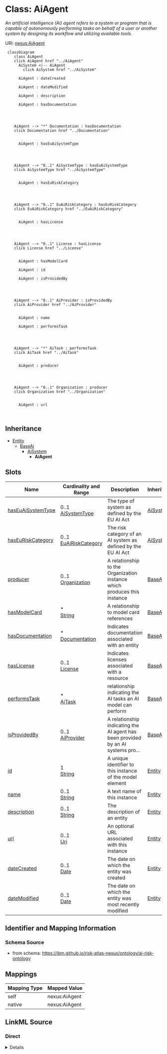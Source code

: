 

# Class: AiAgent


_An artificial intelligence (AI) agent refers to a system or program that is capable of autonomously performing tasks on behalf of a user or another system by designing its workflow and utilizing available tools._





URI: [nexus:AiAgent](https://ibm.github.io/risk-atlas-nexus/ontology/AiAgent)






```mermaid
 classDiagram
    class AiAgent
    click AiAgent href "../AiAgent"
      AiSystem <|-- AiAgent
        click AiSystem href "../AiSystem"
      
      AiAgent : dateCreated
        
      AiAgent : dateModified
        
      AiAgent : description
        
      AiAgent : hasDocumentation
        
          
    
    
    AiAgent --> "*" Documentation : hasDocumentation
    click Documentation href "../Documentation"

        
      AiAgent : hasEuAiSystemType
        
          
    
    
    AiAgent --> "0..1" AiSystemType : hasEuAiSystemType
    click AiSystemType href "../AiSystemType"

        
      AiAgent : hasEuRiskCategory
        
          
    
    
    AiAgent --> "0..1" EuAiRiskCategory : hasEuRiskCategory
    click EuAiRiskCategory href "../EuAiRiskCategory"

        
      AiAgent : hasLicense
        
          
    
    
    AiAgent --> "0..1" License : hasLicense
    click License href "../License"

        
      AiAgent : hasModelCard
        
      AiAgent : id
        
      AiAgent : isProvidedBy
        
          
    
    
    AiAgent --> "0..1" AiProvider : isProvidedBy
    click AiProvider href "../AiProvider"

        
      AiAgent : name
        
      AiAgent : performsTask
        
          
    
    
    AiAgent --> "*" AiTask : performsTask
    click AiTask href "../AiTask"

        
      AiAgent : producer
        
          
    
    
    AiAgent --> "0..1" Organization : producer
    click Organization href "../Organization"

        
      AiAgent : url
        
      
```





## Inheritance
* [Entity](Entity.md)
    * [BaseAi](BaseAi.md)
        * [AiSystem](AiSystem.md)
            * **AiAgent**



## Slots

| Name | Cardinality and Range | Description | Inheritance |
| ---  | --- | --- | --- |
| [hasEuAiSystemType](hasEuAiSystemType.md) | 0..1 <br/> [AiSystemType](AiSystemType.md) | The type of system as defined by the EU AI Act | [AiSystem](AiSystem.md) |
| [hasEuRiskCategory](hasEuRiskCategory.md) | 0..1 <br/> [EuAiRiskCategory](EuAiRiskCategory.md) | The risk category of an AI system as defined by the EU AI Act | [AiSystem](AiSystem.md) |
| [producer](producer.md) | 0..1 <br/> [Organization](Organization.md) | A relationship to the Organization instance which produces this instance | [BaseAi](BaseAi.md) |
| [hasModelCard](hasModelCard.md) | * <br/> [String](String.md) | A relationship to model card references | [BaseAi](BaseAi.md) |
| [hasDocumentation](hasDocumentation.md) | * <br/> [Documentation](Documentation.md) | Indicates documentation associated with an entity | [BaseAi](BaseAi.md) |
| [hasLicense](hasLicense.md) | 0..1 <br/> [License](License.md) | Indicates licenses associated with a resource | [BaseAi](BaseAi.md) |
| [performsTask](performsTask.md) | * <br/> [AiTask](AiTask.md) | relationship indicating the AI tasks an AI model can perform | [BaseAi](BaseAi.md) |
| [isProvidedBy](isProvidedBy.md) | 0..1 <br/> [AiProvider](AiProvider.md) | A relationship indicating the AI agent has been provided by an AI systems pro... | [BaseAi](BaseAi.md) |
| [id](id.md) | 1 <br/> [String](String.md) | A unique identifier to this instance of the model element | [Entity](Entity.md) |
| [name](name.md) | 0..1 <br/> [String](String.md) | A text name of this instance | [Entity](Entity.md) |
| [description](description.md) | 0..1 <br/> [String](String.md) | The description of an entity | [Entity](Entity.md) |
| [url](url.md) | 0..1 <br/> [Uri](Uri.md) | An optional URL associated with this instance | [Entity](Entity.md) |
| [dateCreated](dateCreated.md) | 0..1 <br/> [Date](Date.md) | The date on which the entity was created | [Entity](Entity.md) |
| [dateModified](dateModified.md) | 0..1 <br/> [Date](Date.md) | The date on which the entity was most recently modified | [Entity](Entity.md) |









## Identifier and Mapping Information







### Schema Source


* from schema: https://ibm.github.io/risk-atlas-nexus/ontology/ai-risk-ontology




## Mappings

| Mapping Type | Mapped Value |
| ---  | ---  |
| self | nexus:AiAgent |
| native | nexus:AiAgent |







## LinkML Source

<!-- TODO: investigate https://stackoverflow.com/questions/37606292/how-to-create-tabbed-code-blocks-in-mkdocs-or-sphinx -->

### Direct

<details>
```yaml
name: AiAgent
description: An artificial intelligence (AI) agent refers to a system or program that
  is capable of autonomously performing tasks on behalf of a user or another system
  by designing its workflow and utilizing available tools.
from_schema: https://ibm.github.io/risk-atlas-nexus/ontology/ai-risk-ontology
is_a: AiSystem
slot_usage:
  isProvidedBy:
    name: isProvidedBy
    description: A relationship indicating the AI agent has been provided by an AI
      systems provider.

```
</details>

### Induced

<details>
```yaml
name: AiAgent
description: An artificial intelligence (AI) agent refers to a system or program that
  is capable of autonomously performing tasks on behalf of a user or another system
  by designing its workflow and utilizing available tools.
from_schema: https://ibm.github.io/risk-atlas-nexus/ontology/ai-risk-ontology
is_a: AiSystem
slot_usage:
  isProvidedBy:
    name: isProvidedBy
    description: A relationship indicating the AI agent has been provided by an AI
      systems provider.
attributes:
  hasEuAiSystemType:
    name: hasEuAiSystemType
    description: The type of system as defined by the EU AI Act.
    from_schema: https://ibm.github.io/risk-atlas-nexus/ontology/ai-risk-ontology
    rank: 1000
    alias: hasEuAiSystemType
    owner: AiAgent
    domain_of:
    - AiSystem
    range: AiSystemType
  hasEuRiskCategory:
    name: hasEuRiskCategory
    description: The risk category of an AI system as defined by the EU AI Act.
    from_schema: https://ibm.github.io/risk-atlas-nexus/ontology/ai-risk-ontology
    rank: 1000
    alias: hasEuRiskCategory
    owner: AiAgent
    domain_of:
    - AiSystem
    range: EuAiRiskCategory
  producer:
    name: producer
    description: A relationship to the Organization instance which produces this instance.
    from_schema: https://ibm.github.io/risk-atlas-nexus/ontology/ai-risk-ontology
    rank: 1000
    alias: producer
    owner: AiAgent
    domain_of:
    - BaseAi
    range: Organization
  hasModelCard:
    name: hasModelCard
    description: A relationship to model card references.
    from_schema: https://ibm.github.io/risk-atlas-nexus/ontology/ai-risk-ontology
    rank: 1000
    alias: hasModelCard
    owner: AiAgent
    domain_of:
    - BaseAi
    range: string
    multivalued: true
    inlined: true
    inlined_as_list: true
  hasDocumentation:
    name: hasDocumentation
    description: Indicates documentation associated with an entity.
    from_schema: https://ibm.github.io/risk-atlas-nexus/ontology/ai-risk-ontology
    rank: 1000
    slot_uri: airo:hasDocumentation
    alias: hasDocumentation
    owner: AiAgent
    domain_of:
    - Dataset
    - RiskTaxonomy
    - Action
    - AiEval
    - BenchmarkMetadataCard
    - BaseAi
    - LargeLanguageModelFamily
    range: Documentation
    multivalued: true
    inlined: false
  hasLicense:
    name: hasLicense
    description: Indicates licenses associated with a resource
    from_schema: https://ibm.github.io/risk-atlas-nexus/ontology/ai-risk-ontology
    rank: 1000
    slot_uri: airo:hasLicense
    alias: hasLicense
    owner: AiAgent
    domain_of:
    - Dataset
    - Documentation
    - RiskTaxonomy
    - AiEval
    - BenchmarkMetadataCard
    - BaseAi
    range: License
  performsTask:
    name: performsTask
    description: relationship indicating the AI tasks an AI model can perform.
    from_schema: https://ibm.github.io/risk-atlas-nexus/ontology/ai-risk-ontology
    rank: 1000
    alias: performsTask
    owner: AiAgent
    domain_of:
    - BaseAi
    range: AiTask
    multivalued: true
    inlined: false
  isProvidedBy:
    name: isProvidedBy
    description: A relationship indicating the AI agent has been provided by an AI
      systems provider.
    from_schema: https://ibm.github.io/risk-atlas-nexus/ontology/ai-risk-ontology
    rank: 1000
    slot_uri: airo:isProvidedBy
    alias: isProvidedBy
    owner: AiAgent
    domain_of:
    - BaseAi
    range: AiProvider
  id:
    name: id
    description: A unique identifier to this instance of the model element. Example
      identifiers include UUID, URI, URN, etc.
    from_schema: https://ibm.github.io/risk-atlas-nexus/ontology/ai-risk-ontology
    rank: 1000
    slot_uri: schema:identifier
    identifier: true
    alias: id
    owner: AiAgent
    domain_of:
    - Entity
    range: string
    required: true
  name:
    name: name
    description: A text name of this instance.
    from_schema: https://ibm.github.io/risk-atlas-nexus/ontology/ai-risk-ontology
    rank: 1000
    slot_uri: schema:name
    alias: name
    owner: AiAgent
    domain_of:
    - Entity
    - BenchmarkMetadataCard
    range: string
  description:
    name: description
    description: The description of an entity
    from_schema: https://ibm.github.io/risk-atlas-nexus/ontology/ai-risk-ontology
    rank: 1000
    slot_uri: schema:description
    alias: description
    owner: AiAgent
    domain_of:
    - Entity
    range: string
  url:
    name: url
    description: An optional URL associated with this instance.
    from_schema: https://ibm.github.io/risk-atlas-nexus/ontology/ai-risk-ontology
    rank: 1000
    slot_uri: schema:url
    alias: url
    owner: AiAgent
    domain_of:
    - Entity
    range: uri
  dateCreated:
    name: dateCreated
    description: The date on which the entity was created.
    from_schema: https://ibm.github.io/risk-atlas-nexus/ontology/ai-risk-ontology
    rank: 1000
    slot_uri: schema:dateCreated
    alias: dateCreated
    owner: AiAgent
    domain_of:
    - Entity
    range: date
    required: false
  dateModified:
    name: dateModified
    description: The date on which the entity was most recently modified.
    from_schema: https://ibm.github.io/risk-atlas-nexus/ontology/ai-risk-ontology
    rank: 1000
    slot_uri: schema:dateModified
    alias: dateModified
    owner: AiAgent
    domain_of:
    - Entity
    range: date
    required: false

```
</details>